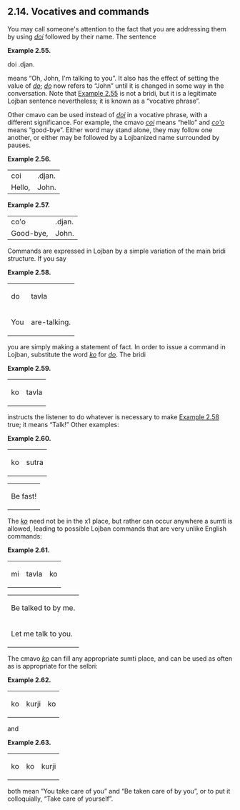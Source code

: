 <a id="section-vocatives-and-commands"></a>2.14. <a id="c2s14"></a>Vocatives and commands
-----------------------------------------------------------------------------------------

<a id="id-1.3.16.2.1" class="indexterm"></a>You may call someone's attention to the fact that you are addressing them by using _<a id="id-1.3.16.2.2.1" class="indexterm"></a>[_doi_](../go01#valsi-doi)_ followed by their name. The sentence

<div class="interlinear-gloss-example example">
<a id="example-random-id-ahVb"></a>

**Example 2.55. <a id="c2e14d1"></a>** 

<a id="id-1.3.16.3.2.1" class="indexterm"></a>doi .djan.

</div>  

means “Oh, John, I'm talking to you”. It also has the effect of setting the value of _<a id="id-1.3.16.4.2.1" class="indexterm"></a>[_do_](../go01#valsi-do)_; _<a id="id-1.3.16.4.3.1" class="indexterm"></a>[_do_](../go01#valsi-do)_ now refers to “John” until it is changed in some way in the conversation. Note that [Example 2.55](../section-vocatives-and-commands#example-random-id-ahVb) is not a bridi, but it is a legitimate Lojban sentence nevertheless; it is known as a “vocative phrase”.

Other cmavo can be used instead of _<a id="id-1.3.16.5.1.1" class="indexterm"></a>[_doi_](../go01#valsi-doi)_ in a vocative phrase, with a different significance. For example, the cmavo _<a id="id-1.3.16.5.2.1" class="indexterm"></a>[_coi_](../go01#valsi-coi)_ means “hello” and _<a id="id-1.3.16.5.4.1" class="indexterm"></a>[_co'o_](../go01#valsi-coho)_ means “good-bye”. Either word may stand alone, they may follow one another, or either may be followed by a Lojbanized name surrounded by pauses.

<div class="interlinear-gloss-example example">
<a id="example-random-id-qIWX"></a>

**Example 2.56. <a id="c2e14d2"></a>** 

<table class="interlinear-gloss"><colgroup></colgroup><tbody><tr class="jbo"><td>coi</td><td>.djan.</td></tr><tr class="gloss"><td>Hello,</td><td>John.</td></tr></tbody></table>

</div>  
<div class="interlinear-gloss-example example">
<a id="example-random-id-qIxE"></a>

**Example 2.57. <a id="c2e14d3"></a>** 

<table class="interlinear-gloss"><colgroup></colgroup><tbody><tr class="jbo"><td>co'o</td><td>.djan.</td></tr><tr class="gloss"><td>Good-bye,</td><td>John.</td></tr></tbody></table>

</div>  

<a id="id-1.3.16.8.1" class="indexterm"></a><a id="id-1.3.16.8.2" class="indexterm"></a>Commands are expressed in Lojban by a simple variation of the main bridi structure. If you say

<div class="interlinear-gloss-example example">
<a id="example-random-id-k11I"></a>

**Example 2.58. <a id="c2e14d4"></a>** 

<table class="interlinear-gloss-itemized"><colgroup></colgroup><tbody><tr class="jbo"><td><p class="sumti">do</p></td><td><p class="selbri">tavla</p></td></tr><tr class="gloss"><td><p class="sumti">You</p></td><td><p class="selbri">are-talking.</p></td></tr></tbody></table>

</div>  

you are simply making a statement of fact. In order to issue a command in Lojban, substitute the word _<a id="id-1.3.16.10.1.1" class="indexterm"></a>[_ko_](../go01#valsi-ko)_ for _<a id="id-1.3.16.10.2.1" class="indexterm"></a>[_do_](../go01#valsi-do)_. The bridi

<div class="interlinear-gloss-example example">
<a id="example-random-id-k11z"></a>

**Example 2.59. <a id="id-1.3.16.11.1.1" class="indexterm"></a><a id="c2e14d5"></a>** 

<table class="interlinear-gloss-itemized"><colgroup></colgroup><tbody><tr class="jbo"><td><p class="sumti">ko</p></td><td><p class="selbri">tavla</p></td></tr></tbody></table>

</div>  

instructs the listener to do whatever is necessary to make [Example 2.58](../section-vocatives-and-commands#example-random-id-k11I) true; it means “Talk!” Other examples:

<div class="interlinear-gloss-example example">
<a id="example-random-id-k13h"></a>

**Example 2.60. <a id="c2e14d6"></a>** 

<table class="interlinear-gloss-itemized"><colgroup></colgroup><tbody><tr class="jbo"><td><p class="sumti">ko</p></td><td><p class="selbri">sutra</p></td></tr></tbody></table>

<table class="interlinear-gloss-itemized"><tbody><tr class="para"><td colspan="12321"><p class="natlang">Be fast!</p></td></tr></tbody></table>

</div>  

The _<a id="id-1.3.16.14.1.1" class="indexterm"></a>[_ko_](../go01#valsi-ko)_ need not be in the x1 place, but rather can occur anywhere a sumti is allowed, leading to possible Lojban commands that are very unlike English commands:

<div class="interlinear-gloss-example example">
<a id="example-random-id-k14j"></a>

**Example 2.61. <a id="c2e14d7"></a>** 

<table class="interlinear-gloss-itemized"><colgroup></colgroup><tbody><tr class="jbo"><td><p class="sumti">mi</p></td><td><p class="selbri">tavla</p></td><td><p class="sumti">ko</p></td></tr></tbody></table>

<table class="interlinear-gloss-itemized"><tbody><tr class="para"><td colspan="12321"><p class="natlang">Be talked to by me.</p></td></tr><tr class="para"><td colspan="12321"><p class="natlang">Let me talk to you.</p></td></tr></tbody></table>

</div>  

The cmavo _<a id="id-1.3.16.16.1.1" class="indexterm"></a>[_ko_](../go01#valsi-ko)_ can fill any appropriate sumti place, and can be used as often as is appropriate for the selbri:

<div class="interlinear-gloss-example example">
<a id="example-random-id-k14X"></a>

**Example 2.62. <a id="id-1.3.16.17.1.1" class="indexterm"></a><a id="c2e14d8"></a>** 

<table class="interlinear-gloss-itemized"><colgroup></colgroup><tbody><tr class="jbo"><td><p class="sumti">ko</p></td><td><p class="selbri">kurji</p></td><td><p class="sumti">ko</p></td></tr></tbody></table>

</div>  

and

<div class="interlinear-gloss-example example">
<a id="example-random-id-k15M"></a>

**Example 2.63. <a id="c2e14d9"></a>** 

<table class="interlinear-gloss-itemized"><colgroup></colgroup><tbody><tr class="jbo"><td><p class="sumti">ko</p></td><td><p class="sumti">ko</p></td><td><p class="selbri">kurji</p></td></tr></tbody></table>

</div>  

both mean “You take care of you” and “Be taken care of by you”, or to put it colloquially, “Take care of yourself”.